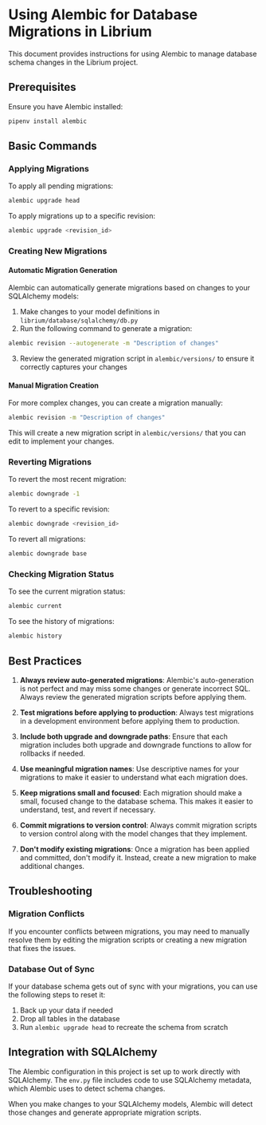 # Using Alembic for Database Migrations in Librium

This document provides instructions for using Alembic to manage database schema changes in the Librium project.

## Prerequisites

Ensure you have Alembic installed:

```bash
pipenv install alembic
```

## Basic Commands

### Applying Migrations

To apply all pending migrations:

```bash
alembic upgrade head
```

To apply migrations up to a specific revision:

```bash
alembic upgrade <revision_id>
```

### Creating New Migrations

#### Automatic Migration Generation

Alembic can automatically generate migrations based on changes to your SQLAlchemy models:

1. Make changes to your model definitions in `librium/database/sqlalchemy/db.py`
2. Run the following command to generate a migration:

```bash
alembic revision --autogenerate -m "Description of changes"
```

3. Review the generated migration script in `alembic/versions/` to ensure it correctly captures your changes

#### Manual Migration Creation

For more complex changes, you can create a migration manually:

```bash
alembic revision -m "Description of changes"
```

This will create a new migration script in `alembic/versions/` that you can edit to implement your changes.

### Reverting Migrations

To revert the most recent migration:

```bash
alembic downgrade -1
```

To revert to a specific revision:

```bash
alembic downgrade <revision_id>
```

To revert all migrations:

```bash
alembic downgrade base
```

### Checking Migration Status

To see the current migration status:

```bash
alembic current
```

To see the history of migrations:

```bash
alembic history
```

## Best Practices

1. **Always review auto-generated migrations**: Alembic's auto-generation is not perfect and may miss some changes or generate incorrect SQL. Always review the generated migration scripts before applying them.

2. **Test migrations before applying to production**: Always test migrations in a development environment before applying them to production.

3. **Include both upgrade and downgrade paths**: Ensure that each migration includes both upgrade and downgrade functions to allow for rollbacks if needed.

4. **Use meaningful migration names**: Use descriptive names for your migrations to make it easier to understand what each migration does.

5. **Keep migrations small and focused**: Each migration should make a small, focused change to the database schema. This makes it easier to understand, test, and revert if necessary.

6. **Commit migrations to version control**: Always commit migration scripts to version control along with the model changes that they implement.

7. **Don't modify existing migrations**: Once a migration has been applied and committed, don't modify it. Instead, create a new migration to make additional changes.

## Troubleshooting

### Migration Conflicts

If you encounter conflicts between migrations, you may need to manually resolve them by editing the migration scripts or creating a new migration that fixes the issues.

### Database Out of Sync

If your database schema gets out of sync with your migrations, you can use the following steps to reset it:

1. Back up your data if needed
2. Drop all tables in the database
3. Run `alembic upgrade head` to recreate the schema from scratch

## Integration with SQLAlchemy

The Alembic configuration in this project is set up to work directly with SQLAlchemy. The `env.py` file includes code to use SQLAlchemy metadata, which Alembic uses to detect schema changes.

When you make changes to your SQLAlchemy models, Alembic will detect those changes and generate appropriate migration scripts.